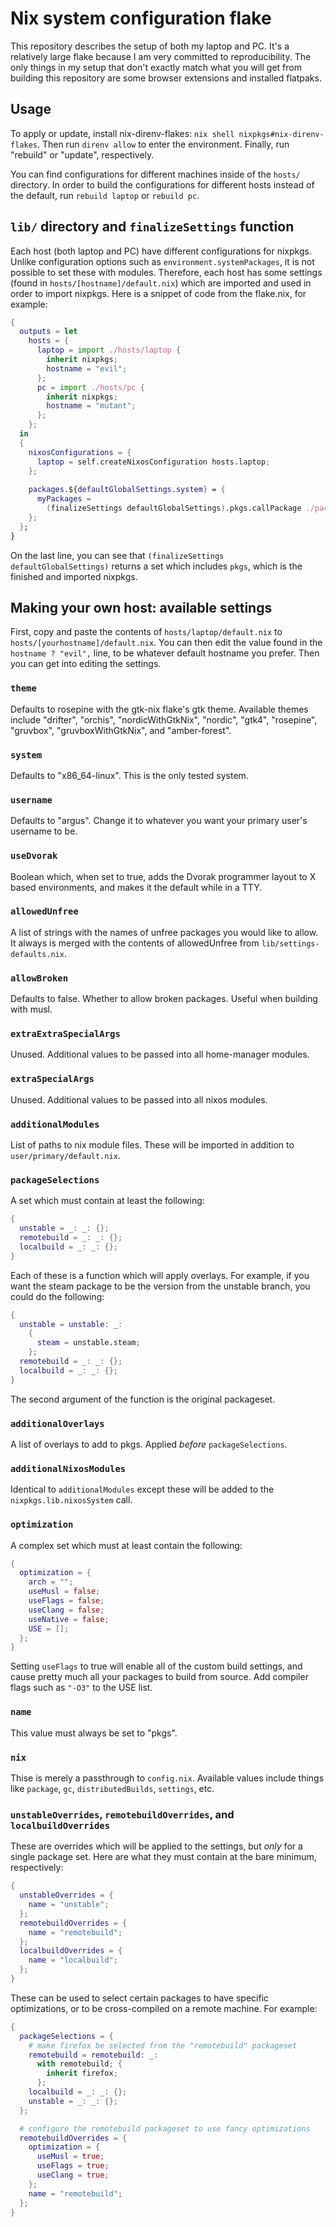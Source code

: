 # Nix system configuration flake

This repository describes the setup of both my laptop and PC. It's a relatively
large flake because I am very committed to reproducibility. The only things in
my setup that don't exactly match what you will get from building this
repository are some browser extensions and installed flatpaks.

## Usage

To apply or update, install nix-direnv-flakes:
``nix shell nixpkgs#nix-direnv-flakes``. Then run ``direnv allow`` to enter the
environment. Finally, run "rebuild" or "update", respectively.

You can find configurations for different machines inside of the ``hosts/``
directory. In order to build the configurations for different hosts instead
of the default, run ``rebuild laptop`` or ``rebuild pc``.

## ``lib/`` directory and ``finalizeSettings`` function

Each host (both laptop and PC) have different configurations for nixpkgs. Unlike
configuration options such as ``environment.systemPackages``, it is not possible
to set these with modules. Therefore, each host has some settings (found in
``hosts/[hostname]/default.nix``) which are imported and used in order to import
nixpkgs. Here is a snippet of code from the flake.nix, for example:

```nix
{
  outputs = let
    hosts = {
      laptop = import ./hosts/laptop {
        inherit nixpkgs;
        hostname = "evil";
      };
      pc = import ./hosts/pc {
        inherit nixpkgs;
        hostname = "mutant";
      };
    };
  in
  {
    nixosConfigurations = {
      laptop = self.createNixosConfiguration hosts.laptop;
    };
    
    packages.${defaultGlobalSettings.system} = {
      myPackages =
        (finalizeSettings defaultGlobalSettings).pkgs.callPackage ./packages {};
    };
  };
}
```

On the last line, you can see that ``(finalizeSettings defaultGlobalSettings)``
returns a set which includes ``pkgs``, which is the finished and imported
nixpkgs.

## Making your own host: available settings

First, copy and paste the contents of ``hosts/laptop/default.nix`` to
``hosts/[yourhostname]/default.nix``. You can then edit the value found in the
``hostname ? "evil",`` line, to be whatever default hostname you prefer. Then
you can get into editing the settings.

### ``theme``

Defaults to rosepine with the gtk-nix flake's gtk theme. Available themes
include "drifter", "orchis", "nordicWithGtkNix", "nordic", "gtk4", "rosepine",
"gruvbox", "gruvboxWithGtkNix", and "amber-forest".

### ``system``

Defaults to "x86_64-linux". This is the only tested system.

### ``username``

Defaults to "argus". Change it to whatever you want your primary user's username
to be.

### ``useDvorak``

Boolean which, when set to true, adds the Dvorak programmer layout to X based
environments, and makes it the default while in a TTY.

### ``allowedUnfree``

A list of strings with the names of unfree packages you would like to allow. It
always is merged with the contents of allowedUnfree from
``lib/settings-defaults.nix``.

### ``allowBroken``

Defaults to false. Whether to allow broken packages. Useful when building with
musl.

### ``extraExtraSpecialArgs``

Unused. Additional values to be passed into all home-manager modules.

### ``extraSpecialArgs``

Unused. Additional values to be passed into all nixos modules.

### ``additionalModules``

List of paths to nix module files. These will be imported in addition to
``user/primary/default.nix``.

### ``packageSelections``

A set which must contain at least the following:

```nix
{
  unstable = _: _: {};
  remotebuild = _: _: {};
  localbuild = _: _: {};
}
```

Each of these is a function which will apply overlays. For example, if you want
the steam package to be the version from the unstable branch, you could do the
following:

```nix
{
  unstable = unstable: _:
    {
      steam = unstable.steam;
    };
  remotebuild = _: _: {};
  localbuild = _: _: {};
}
```

The second argument of the function is the original packageset.

### ``additionalOverlays``

A list of overlays to add to pkgs. Applied *before* ``packageSelections``.

### ``additionalNixosModules``

Identical to ``additionalModules`` except these will be added to the
``nixpkgs.lib.nixosSystem`` call.

### ``optimization``

A complex set which must at least contain the following:

```nix
{
  optimization = {
    arch = "";
    useMusl = false;
    useFlags = false;
    useClang = false;
    useNative = false;
    USE = [];
  };
}
```

Setting ``useFlags`` to true will enable all of the custom build settings, and
cause pretty much all your packages to build from source. Add compiler flags
such as ``"-O3"`` to the USE list.

### ``name``

This value must always be set to "pkgs".

### ``nix``

Thise is merely a passthrough to ``config.nix``. Available values include things
like ``package``, ``gc``, ``distributedBuilds``, ``settings``, etc.

### ``unstableOverrides``, ``remotebuildOverrides``, and ``localbuildOverrides``

These are overrides which will be applied to the settings, but *only* for a
single package set. Here are what they must contain at the bare minimum,
respectively:

```nix
{
  unstableOverrides = {
    name = "unstable";
  };
  remotebuildOverrides = {
    name = "remotebuild";
  };
  localbuildOverrides = {
    name = "localbuild";
  };
}
```

These can be used to select certain packages to have specific optimizations, or
to be cross-compiled on a remote machine. For example:

```nix
{
  packageSelections = {
    # make firefox be selected from the "remotebuild" packageset
    remotebuild = remotebuild: _:
      with remotebuild; {
        inherit firefox;
      };
    localbuild = _: _: {};
    unstable = _: _: {};
  };

  # configure the remotebuild packageset to use fancy optimizations
  remotebuildOverrides = {
    optimization = {
      useMusl = true;
      useFlags = true;
      useClang = true;
    };
    name = "remotebuild";
  };
}
```
